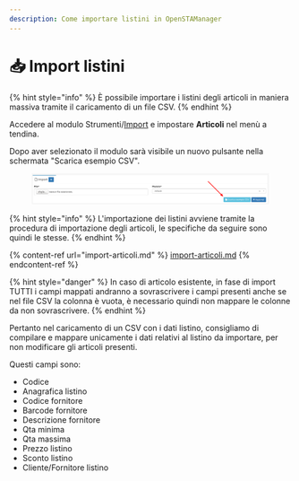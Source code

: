 ```yaml
---
description: Come importare listini in OpenSTAManager
---
```


# 📥 Import listini

{% hint style="info" %}
È possibile importare i listini degli articoli in maniera massiva tramite il caricamento di un file CSV.
{% endhint %}

Accedere al modulo Strumenti/[Import](./) e impostare **Articoli** nel menù a tendina.

Dopo aver selezionato il modulo sarà visibile un nuovo pulsante nella schermata "Scarica esempio CSV".

<figure><img src="../../../../.gitbook/assets/immagine (691).png" alt=""><figcaption></figcaption></figure>

{% hint style="info" %}
L'importazione dei listini avviene tramite la procedura di importazione degli articoli, le specifiche da seguire sono quindi le stesse.
{% endhint %}

{% content-ref url="import-articoli.md" %}
[import-articoli.md](import-articoli.md)
{% endcontent-ref %}

{% hint style="danger" %}
In caso di articolo esistente, in fase di import TUTTI i campi mappati andranno a sovrascrivere i campi presenti anche se nel file CSV la colonna è vuota, è necessario quindi non mappare le colonne da non sovrascrivere.
{% endhint %}

Pertanto nel caricamento di un CSV con i dati listino, consigliamo di compilare e mappare unicamente i dati relativi al listino da importare, per non modificare gli articoli presenti.

Questi campi sono:

* Codice
* Anagrafica listino
* Codice fornitore
* Barcode fornitore
* Descrizione fornitore
* Qta minima
* Qta massima
* Prezzo listino
* Sconto listino
* Cliente/Fornitore listino
